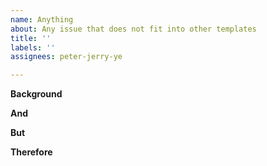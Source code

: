 ```yaml
---
name: Anything
about: Any issue that does not fit into other templates
title: ''
labels: ''
assignees: peter-jerry-ye

---
```


**Background**

**And**

**But**

**Therefore**
